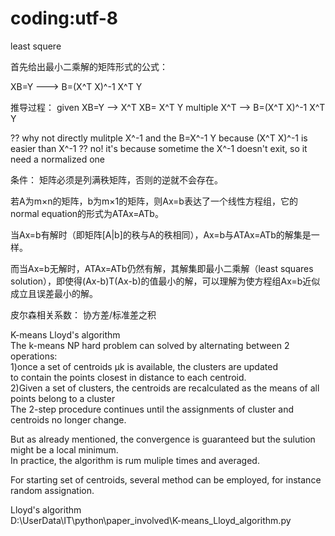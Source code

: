 # coding:utf-8
least squere

首先给出最小二乘解的矩阵形式的公式：

XB=Y ---> B=(X^T X)^-1 X^T Y


推导过程：
given XB=Y
--> X^T XB= X^T Y        multiple X^T
--> B=(X^T X)^-1 X^T Y   

?? why not directly mulitple X^-1 and the B=X^-1 Y
because (X^T X)^-1  is easier than X^-1 ??
no!  it's because sometime the X^-1 doesn't exit, so it need a normalized one


条件：
矩阵必须是列满秩矩阵，否则的逆就不会存在。



若A为m×n的矩阵，b为m×1的矩阵，则Ax=b表达了一个线性方程组，它的normal equation的形式为ATAx=ATb。



当Ax=b有解时（即矩阵[A|b]的秩与A的秩相同），Ax=b与ATAx=ATb的解集是一样。



而当Ax=b无解时，ATAx=ATb仍然有解，其解集即最小二乘解（least squares solution），即使得(Ax-b)T(Ax-b)的值最小的解，可以理解为使方程组Ax=b近似成立且误差最小的解。



皮尔森相关系数：
协方差/标准差之积



K-means
Lloyd's algorithm								
The k-means NP hard problem can solved by alternating between 2 operations:								
1)once a set of centroids μk is available, the clusters are updated 								
	to contain the points closest in distance to each centroid.							
2)Given a set of clusters, the centroids are recalculated as the means of all points belong to a cluster								
The 2-step procedure continues until the assignments of cluster and centroids no longer change.								
								
But as already mentioned, the convergence is guaranteed but the sulution might be a local minimum.								
In practice, the algorithm is rum muliple times and averaged.								
								
For starting set of centroids, several method can be employed, for instance random assignation.								
								
Lloyd's algorithm								
	D:\UserData\IT\python\paper_involved\K-means_Lloyd_algorithm.py							

